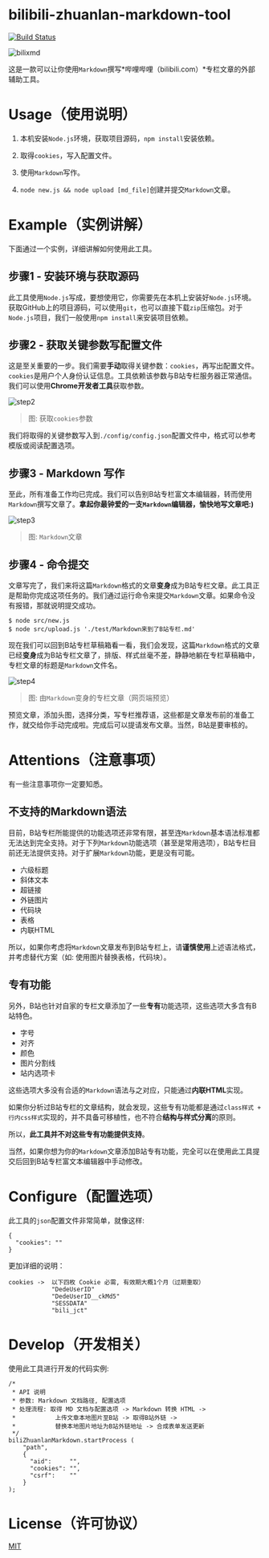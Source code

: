 # bilibili-zhuanlan-markdown-tool

[![Build Status](https://travis-ci.org/zihengCat/bilibili-zhuanlan-markdown-tool.svg?branch=master)](https://travis-ci.org/zihengCat/bilibili-zhuanlan-markdown-tool)

![bilixmd][bilixmd]

这是一款可以让你使用`Markdown`撰写*哔哩哔哩（bilibili.com）*专栏文章的外部辅助工具。

# Usage（使用说明）

1. 本机安装`Node.js`环境，获取项目源码，`npm install`安装依赖。

2. 取得`cookies`，写入配置文件。

3. 使用`Markdown`写作。

4. `node new.js && node upload [md_file]`创建并提交`Markdown`文章。

# Example（实例讲解）

下面通过一个实例，详细讲解如何使用此工具。

## 步骤1 - 安装环境与获取源码

此工具使用`Node.js`写成，要想使用它，你需要先在本机上安装好`Node.js`环境。
获取GitHub上的项目源码，可以使用`git`，也可以直接下载`zip`压缩包。对于`Node.js`项目，我们一般使用`npm install`来安装项目依赖。

## 步骤2 - 获取关键参数写配置文件

这是至关重要的一步。我们需要**手动**取得关键参数：`cookies`，再写出配置文件。`cookies`是用户个人身份认证信息。工具依赖该参数与B站专栏服务器正常通信。我们可以使用**Chrome开发者工具**获取参数。

![step2][step2]

> 图: 获取`cookies`参数

我们将取得的关键参数写入到`./config/config.json`配置文件中，格式可以参考模版或阅读配置选项。

## 步骤3 - Markdown 写作

至此，所有准备工作均已完成。我们可以告别B站专栏富文本编辑器，转而使用`Markdown`撰写文章了。**拿起你最钟爱的一支`Markdown`编辑器，愉快地写文章吧:)**

![step3][step3]

> 图: `Markdown`文章

## 步骤4 - 命令提交

文章写完了，我们来将这篇`Markdown`格式的文章**变身**成为B站专栏文章。此工具正是帮助你完成这项任务的。我们通过运行命令来提交`Markdown`文章。如果命令没有报错，那就说明提交成功。
```
$ node src/new.js
$ node src/upload.js './test/Markdown来到了B站专栏.md'
```
现在我们可以回到B站专栏草稿箱看一看，我们会发现，这篇`Markdown`格式的文章已经**变身**成为B站专栏文章了，排版、样式丝毫不差，静静地躺在专栏草稿箱中，专栏文章的标题是`Markdown`文件名。

![step4][step4]

> 图: 由`Markdown`变身的专栏文章（网页端预览）

预览文章，添加头图，选择分类，写专栏推荐语，这些都是文章发布前的准备工作，就交给你手动完成啦。完成后可以提请发布文章。当然，B站是要审核的。

# Attentions（注意事项）

有一些注意事项你一定要知悉。

## 不支持的Markdown语法

目前，B站专栏所能提供的功能选项还非常有限，甚至连`Markdown`基本语法标准都无法达到完全支持。对于下列`Markdown`功能选项（甚至是常用选项），B站专栏目前还无法提供支持。对于扩展`Markdown`功能，更是没有可能。

- 六级标题
- 斜体文本
- 超链接
- 外链图片
- 代码块
- 表格
- 内联HTML

所以，如果你考虑将`Markdown`文章发布到B站专栏上，请**谨慎使用**上述语法格式，并考虑替代方案（如: 使用图片替换表格，代码块）。

## 专有功能

另外，B站也针对自家的专栏文章添加了一些**专有**功能选项，这些选项大多含有B站特色。

- 字号
- 对齐
- 颜色
- 图片分割线
- 站内选项卡

这些选项大多没有合适的`Markdown`语法与之对应，只能通过**内联HTML**实现。

如果你分析过B站专栏的文章结构，就会发现，这些专有功能都是通过`class样式 + 行内css样式`实现的，并不具备可移植性，也不符合**结构与样式分离**的原则。

所以，**此工具并不对这些专有功能提供支持**。

当然，如果你想为你的`Markdown`文章添加B站专有功能，完全可以在使用此工具提交后回到B站专栏富文本编辑器中手动修改。

# Configure（配置选项）

此工具的`json`配置文件非常简单，就像这样:

```
{
  "cookies": ""
}
```

更加详细的说明：

```
cookies ->  以下四枚 Cookie 必需, 有效期大概1个月（过期重取）
            "DedeUserID"
            "DedeUserID__ckMd5"
            "SESSDATA"
            "bili_jct"
```

# Develop（开发相关）

使用此工具进行开发的代码实例:

```
/*
 * API 说明
 * 参数: Markdown 文档路径, 配置选项
 * 处理流程: 取得 MD 文档与配置选项 -> Markdown 转换 HTML ->
 *           上传文章本地图片至B站 -> 取得B站外链 ->
 *           替换本地图片地址为B站外链地址 -> 合成表单发送更新
 */
biliZhuanlanMarkdown.startProcess (
    "path",
    {
      "aid":     "",
      "cookies": "",
      "csrf":    ""
    }
);
```

# License（许可协议）

[MIT](./LICENSE)

[bilixmd]: ./docs/bilixmd.png
[step2]:   ./docs/step2.png
[step3]:   ./docs/step3.png
[step4]:   ./docs/step4.png

